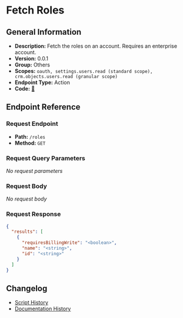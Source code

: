 # Fetch Roles

## General Information

- **Description:** Fetch the roles on an account. Requires an enterprise account.
- **Version:** 0.0.1
- **Group:** Others
- **Scopes:** `oauth, settings.users.read (standard scope), crm.objects.users.read (granular scope)`
- **Endpoint Type:** Action
- **Code:** [🔗](https://github.com/NangoHQ/integration-templates/tree/main/integrations/hubspot/actions/fetch-roles.ts)


## Endpoint Reference

### Request Endpoint

- **Path:** `/roles`
- **Method:** `GET`

### Request Query Parameters

_No request parameters_

### Request Body

_No request body_

### Request Response

```json
{
  "results": [
    {
      "requiresBillingWrite": "<boolean>",
      "name": "<string>",
      "id": "<string>"
    }
  ]
}
```

## Changelog

- [Script History](https://github.com/NangoHQ/integration-templates/commits/main/integrations/hubspot/actions/fetch-roles.ts)
- [Documentation History](https://github.com/NangoHQ/integration-templates/commits/main/integrations/hubspot/actions/fetch-roles.md)

<!-- END  GENERATED CONTENT -->

